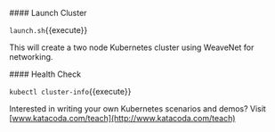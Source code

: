 #### Launch Cluster

`launch.sh`{{execute}}

This will create a two node Kubernetes cluster using WeaveNet for networking.

#### Health Check

`kubectl cluster-info`{{execute}}


Interested in writing your own Kubernetes scenarios and demos? Visit [www.katacoda.com/teach](http://www.katacoda.com/teach)
